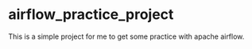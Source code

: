 # airflow_practice_project
This is a simple project for me to get some practice with apache airflow. 
